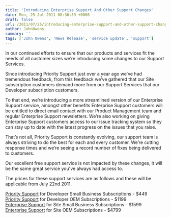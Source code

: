 ```yaml
---
title: 'Introducing Enterprise Support And Other Support Changes'
date: Mon, 25 Jul 2011 08:36:39 +0000
draft: false
url: /2011/07/25/introducing-enterprise-support-and-other-support-changes/
author: JohnOwens
summary: ''
tags: ['John Owens', 'News Release', 'service update', 'support']
---
```


In our continued efforts to ensure that our products and services fit the needs of all customer sizes we’re introducing some changes to our Support Services.  
  
Since introducing Priority Support just over a year ago we’ve had tremendous feedback, from this feedback we’ve gathered that our Site subscription customers demand more from our Support Services that our Developer subscription customers.  
  
To that end, we’re introducing a more streamlined version of our Enterprise Support service, amongst other benefits Enterprise Support customers will be entitled to direct email contact with our Product Management team and regular Enterprise Support newsletters. We’re also working on giving Enterprise Support customers access to our issue tracking system so they can stay up to date with the latest progress on the issues that you raise.  
  
That’s not all, Priority Support is constantly evolving, our support team is always striving to do the best for each and every customer. We’re cutting response times and we’re seeing a record number of fixes being delivered to customers.

Our excellent free support service is not impacted by these changes, it will be the same great service you've always had access to.  
  
The prices for these support services are as follows and these will be applicable from July 22nd 2011.  
  
[Priority Support][1] for Developer Small Business Subscriptions - $449  
[Priority Support][2] for Developer OEM Subscriptions - $1199  
[Enterprise Support][3] for Site Small Business Subscriptions - $1599  
[Enterprise Support][4] for Site OEM Subscriptions - $4799




[1]: http://www.aspose.com/corporate/services/priority-support-policies.aspx
[2]: http://www.aspose.com/corporate/services/priority-support-policies.aspx
[3]: http://www.aspose.com/corporate/services/enterprise-support-policies.aspx
[4]: http://www.aspose.com/corporate/services/enterprise-support-policies.aspx




